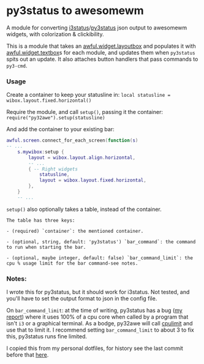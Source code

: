 # py3status to awesomewm
A module for converting [i3status](https://i3wm.org/docs/i3status.html)/[py3status](https://github.com/ultrabug/py3status) json output to awesomewm widgets, with colorization & clickibility.

This is a module that takes an [awful.widget.layoutbox](https://awesomewm.org/doc/api/classes/awful.widget.layoutbox.html) and populates it with [awful.widget.textbox](https://awesomewm.org/doc/api/classes/wibox.widget.textbox.html)s for each module, and updates them when `py3status` spits out an update. It also attaches button handlers that pass commands to `py3-cmd`.

### Usage
Create a container to keep your statusline in:
`local statusline = wibox.layout.fixed.horizontal()`

Require the module, and call `setup()`, passing it the container:
`require("py32awe").setup(statusline)`

And add the container to your existing bar:
```lua
awful.screen.connect_for_each_screen(function(s)
-- ...
    s.mywibox:setup {
        layout = wibox.layout.align.horizontal,
        -- ...
        { -- Right widgets
            statusline,
            layout = wibox.layout.fixed.horizontal,
        },
    }
    -- ...
```

`setup()` also optionally takes a table, instead of the container.

    The table has three keys:

    - (required) `container`: the mentioned container.

    - (optional, string, default: 'py3status') `bar_command`: the command to run when starting the bar.

    - (optional, maybe integer, default: false) `bar_command_limit`: the cpu % usage limit for the bar command-see notes.


### Notes:
I wrote this for py3status, but it should work for i3status. Not tested, and you'll have to set the output format to json in the config file.

On `bar_command_limit`: at the time of writing, py3status has a bug ([my report](https://github.com/ultrabug/py3status/issues/2186)) where it uses 100% of a cpu core when called by a program that isn't `i3` or a graphical terminal. As a bodge, py32awe will call [cpulimit](https://github.com/ultrabug/py3status/issues/2186) and use that to limit it. I recommend setting `bar_command_limit` to about 3 to fix this, py3status runs fine limited.

I copied this from my personal dotfiles, for history see the last commit before that [here](https://github.com/spiderforrest/fotdiles/commit/6f0334e8fe62e14fae1d3e2673dbe5089ba067fd).

